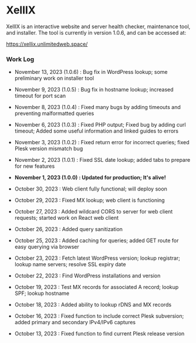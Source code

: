 # XellIX

XellIX is an interactive website and server health checker, maintenance tool, and installer.  The tool is currently in version 1.0.6, and can be accessed at:

https://xellix.unlimitedweb.space/


### Work Log

- November 13, 2023 (1.0.6) : Bug fix in WordPress lookup; some preliminary work on installer tool

- November 9, 2023 (1.0.5) : Bug fix in hostname lookup; increased timeout for port scan

- November 8, 2023 (1.0.4) : Fixed many bugs by adding timeouts and preventing malformatted queries

- November 6, 2023 (1.0.3) : Fixed PHP output; Fixed bug by adding curl timeout; Added some useful information and linked guides to errors

- November 3, 2023 (1.0.2) : Fixed return error for incorrect queries; fixed Plesk version mismatch bug

- November 2, 2023 (1.0.1) : Fixed SSL date lookup; added tabs to prepare for new features

- **November 1, 2023 (1.0.0) : Updated for production; It's alive!**

- October 30, 2023 : Web client fully functional; will deploy soon

- October 29, 2023 : Fixed MX lookup; web client is functioning

- October 27, 2023 : Added wildcard CORS to server for web client requests; started work on React web client

- October 26, 2023 : Added query sanitization

- October 25, 2023 : Added caching for queries; added GET route for easy querying via browser

- October 23, 2023 : Fetch latest WordPress version; lookup registrar; lookup name servers; resolve SSL expiry date

- October 22, 2023 : Find WordPress installations and version

- October 19, 2023 : Test MX records for associated A record; lookup SPF; lookup hostname

- October 18, 2023 : Added ability to lookup rDNS and MX records

- October 16, 2023 : Fixed function to include correct Plesk subversion; added primary and secondary IPv4/IPv6 captures

- October 13, 2023 : Fixed function to find current Plesk release version